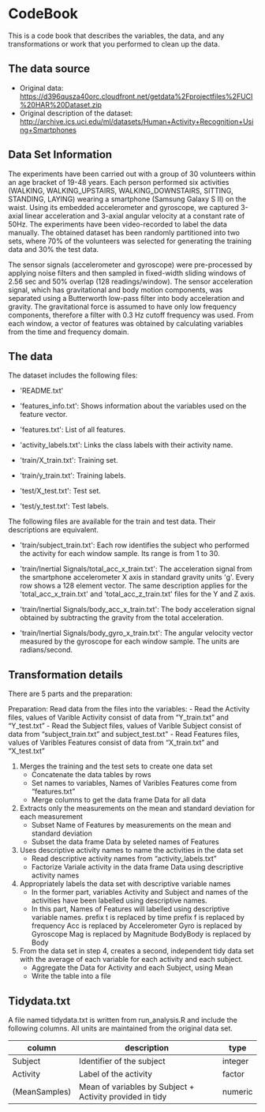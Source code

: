 # CodeBook

This is a code book that describes the variables, the data, and any transformations or work that you performed to clean up the data.

## The data source

* Original data: https://d396qusza40orc.cloudfront.net/getdata%2Fprojectfiles%2FUCI%20HAR%20Dataset.zip
* Original description of the dataset: http://archive.ics.uci.edu/ml/datasets/Human+Activity+Recognition+Using+Smartphones

## Data Set Information

The experiments have been carried out with a group of 30 volunteers within an age bracket of 19-48 years. Each person performed six activities (WALKING, WALKING_UPSTAIRS, WALKING_DOWNSTAIRS, SITTING, STANDING, LAYING) wearing a smartphone (Samsung Galaxy S II) on the waist. Using its embedded accelerometer and gyroscope, we captured 3-axial linear acceleration and 3-axial angular velocity at a constant rate of 50Hz. The experiments have been video-recorded to label the data manually. The obtained dataset has been randomly partitioned into two sets, where 70% of the volunteers was selected for generating the training data and 30% the test data.

The sensor signals (accelerometer and gyroscope) were pre-processed by applying noise filters and then sampled in fixed-width sliding windows of 2.56 sec and 50% overlap (128 readings/window). The sensor acceleration signal, which has gravitational and body motion components, was separated using a Butterworth low-pass filter into body acceleration and gravity. The gravitational force is assumed to have only low frequency components, therefore a filter with 0.3 Hz cutoff frequency was used. From each window, a vector of features was obtained by calculating variables from the time and frequency domain.

## The data

The dataset includes the following files:

- 'README.txt'

- 'features_info.txt': Shows information about the variables used on the feature vector.

- 'features.txt': List of all features.

- 'activity_labels.txt': Links the class labels with their activity name.

- 'train/X_train.txt': Training set.

- 'train/y_train.txt': Training labels.

- 'test/X_test.txt': Test set.

- 'test/y_test.txt': Test labels.

The following files are available for the train and test data. Their descriptions are equivalent.

- 'train/subject_train.txt': Each row identifies the subject who performed the activity for each window sample. Its range is from 1 to 30.

- 'train/Inertial Signals/total_acc_x_train.txt': The acceleration signal from the smartphone accelerometer X axis in standard gravity units 'g'. Every row shows a 128 element vector. The same description applies for the 'total_acc_x_train.txt' and 'total_acc_z_train.txt' files for the Y and Z axis.

- 'train/Inertial Signals/body_acc_x_train.txt': The body acceleration signal obtained by subtracting the gravity from the total acceleration.

- 'train/Inertial Signals/body_gyro_x_train.txt': The angular velocity vector measured by the gyroscope for each window sample. The units are radians/second.


## Transformation details

There are 5 parts and the preparation:

Preparation: Read data from the files into the variables: 
      - Read the Activity files, values of Varible Activity consist of data from “Y_train.txt” and “Y_test.txt”
      - Read the Subject files, values of Varible Subject consist of data from “subject_train.txt” and subject_test.txt"
      - Read Features files, values of Varibles Features consist of data from “X_train.txt” and “X_test.txt”
     
1. Merges the training and the test sets to create one data set
     - Concatenate the data tables by rows
     - Set names to variables, Names of Varibles Features come from “features.txt”
     - Merge columns to get the data frame Data for all data
2. Extracts only the measurements on the mean and standard deviation for each measurement
     - Subset Name of Features by measurements on the mean and standard deviation
     - Subset the data frame Data by seleted names of Features
3. Uses descriptive activity names to name the activities in the data set
     - Read descriptive activity names from “activity_labels.txt”
     - Factorize Variale activity in the data frame Data using descriptive activity names
4. Appropriately labels the data set with descriptive variable names
     - In the former part, variables Activity and Subject and names of the activities have been labelled using descriptive names.
     - In this part, Names of Features will labelled using descriptive variable names.
     prefix t is replaced by time
     prefix f is replaced by frequency
     Acc is replaced by Accelerometer
     Gyro is replaced by Gyroscope
     Mag is replaced by Magnitude
     BodyBody is replaced by Body
5. From the data set in step 4, creates a second, independent tidy data set with the average of each variable for each activity and each subject.
     - Aggregate the Data for Activity and each Subject, using Mean
     - Write the table into a file
 
## Tidydata.txt

A file named tidydata.txt is written from run_analysis.R and include the following columns.  All units are maintained from the original data set.

| column       | description                                              | type    |
| ------------ | -------------------------------------------------------- | ------- |
| Subject      | Identifier of the subject                                | integer |
| Activity     | Label of the activity                                    | factor  |
| (MeanSamples)| Mean of variables by Subject + Activity provided in tidy | numeric |
